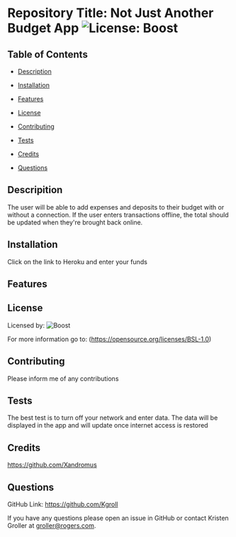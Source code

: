  
  # Repository Title:   Not Just Another Budget App     ![License: Boost](https://img.shields.io/badge/license-Boost-blue.svg) 
    

  ## Table of Contents

  * [Description](#description)

  * [Installation](#installation)

  * [Features](#features)

  * [License](#license)

  * [Contributing](#contributing)

  * [Tests](#tests)

  * [Credits](#credits)

  * [Questions](#questions)

  ## Descripition

  The user will be able to add expenses and deposits to their budget with or without a connection. If the user enters transactions offline, the total should be updated when they're brought back online.

  ## Installation

  Click on the link to Heroku and enter your funds

  ## Features

  

  ## License

  Licensed by:  ![Boost](https://opensource.org/licenses/BSL-1.0)
  
  For more information go to:  (https://opensource.org/licenses/BSL-1.0)

  ## Contributing

  Please inform me of any contributions

  ## Tests

  The best test is to turn off your network and enter data. The data will be displayed in  the app and will update once internet access is restored

  ## Credits

  https://github.com/Xandromus

  ## Questions

   GitHub Link:   https://github.com/Kgroll

   If you have any questions please open an issue in GitHub or contact Kristen Groller at groller@rogers.com.
